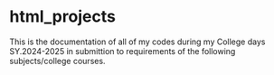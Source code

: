 # html_projects

This is the documentation of all of my codes during my College days SY.2024-2025 in submittion to requirements of the following subjects/college courses.
